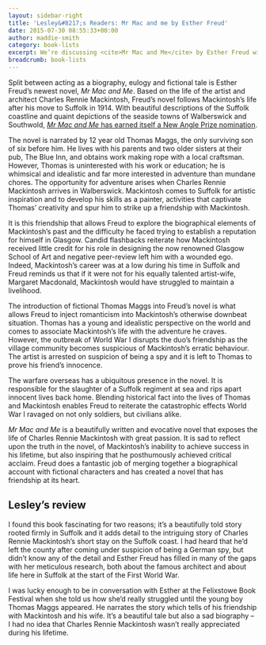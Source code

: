 ```yaml
---
layout: sidebar-right
title: 'Lesley&#8217;s Readers: Mr Mac and me by Esther Freud'
date: 2015-07-30 08:55:33+00:00
author: maddie-smith
category: book-lists
excerpt: We’re discussing <cite>Mr Mac and Me</cite> by Esther Freud with Lesley Dolphin on BBC Radio Suffolk at 2.30pm on Monday 3 August. <a href="https://suffolk.spydus.co.uk/cgi-bin/spydus.exe/ENQ/OPAC/BIBENQ/17932537?QRY=CTIBIB%3C%20IRN(40362836)&QRYTEXT=Mr%20Mac%20and%20me">Reserve a copy.</a>
breadcrumb: book-lists
---
```

Split between acting as a biography, eulogy and fictional tale is Esther Freud’s newest novel, <cite>Mr Mac and Me</cite>. Based on the life of the artist and architect Charles Rennie Mackintosh, Freud’s novel follows Mackintosh’s life after his move to Suffolk in 1914. With beautiful descriptions of the Suffolk coastline and quaint depictions of the seaside towns of Walberswick and Southwold, [<cite>Mr Mac and Me</cite> has earned itself a New Angle Prize nomination](http://www.ipswichinstitute.org.uk/NAP.html).

The novel is narrated by 12 year old Thomas Maggs, the only surviving son of six before him. He lives with his parents and two older sisters at their pub, The Blue Inn, and obtains work making rope with a local craftsman. However, Thomas is uninterested with his work or education; he is whimsical and idealistic and far more interested in adventure than mundane chores. The opportunity for adventure arises when Charles Rennie Mackintosh arrives in Walberswick. Mackintosh comes to Suffolk for artistic inspiration and to develop his skills as a painter, activities that captivate Thomas’ creativity and spur him to strike up a friendship with Mackintosh.

It is this friendship that allows Freud to explore the biographical elements of Mackintosh’s past and the difficulty he faced trying to establish a reputation for himself in Glasgow. Candid flashbacks reiterate how Mackintosh received little credit for his role in designing the now renowned Glasgow School of Art and negative peer-review left him with a wounded ego. Indeed, Mackintosh’s career was at a low during his time in Suffolk and Freud reminds us that if it were not for his equally talented artist-wife, Margaret Macdonald, Mackintosh would have struggled to maintain a livelihood.

The introduction of fictional Thomas Maggs into Freud’s novel is what allows Freud to inject romanticism into Mackintosh’s otherwise downbeat situation. Thomas has a young and idealistic perspective on the world and comes to associate Mackintosh’s life with the adventure he craves. However, the outbreak of World War I disrupts the duo’s friendship as the village community becomes suspicious of Mackintosh’s erratic behaviour. The artist is arrested on suspicion of being a spy and it is left to Thomas to prove his friend&#8217;s innocence.

The warfare overseas has a ubiquitous presence in the novel. It is responsible for the slaughter of a Suffolk regiment at sea and rips apart innocent lives back home. Blending historical fact into the lives of Thomas and Mackintosh enables Freud to reiterate the catastrophic effects World War I ravaged on not only soldiers, but civilians alike.

<cite>Mr Mac and Me</cite> is a beautifully written and evocative novel that exposes the life of Charles Rennie Mackintosh with great passion. It is sad to reflect upon the truth in the novel, of Mackintosh’s inability to achieve success in his lifetime, but also inspiring that he posthumously achieved critical acclaim. Freud does a fantastic job of merging together a biographical account with fictional characters and has created a novel that has friendship at its heart.

## Lesley&#8217;s review

I found this book fascinating for two reasons; it’s a beautifully told story rooted firmly in Suffolk and it adds detail to the intriguing story of Charles Rennie Mackintosh&#8217;s short stay on the Suffolk coast. I had heard that he&#8217;d left the county after coming under suspicion of being a German spy, but didn&#8217;t know any of the detail and Esther Freud has filled in many of the gaps with her meticulous research, both about the famous architect and about life here in Suffolk at the start of the First World War.

I was lucky enough to be in conversation with Esther at the Felixstowe Book Festival when she told us how she&#8217;d really struggled until the young boy Thomas Maggs appeared. He narrates the story which tells of his friendship with Mackintosh and his wife. It&#8217;s a beautiful tale but also a sad biography &#8211; I had no idea that Charles Rennie Mackintosh wasn&#8217;t really appreciated during his lifetime.
